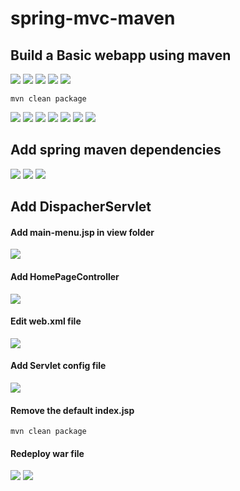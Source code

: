 # spring-mvc-maven

## Build a Basic webapp using maven
![](create%20new%20project.png)
![](/images/starters/Screen%20Shot%202022-10-18%20at%2010.54.30%20AM.png)
![](/images/starters/Screen%20Shot%202022-10-18%20at%2010.54.42%20AM.png)
![](/images/starters/Screen%20Shot%202022-10-18%20at%2010.54.53%20AM.png)
![](/images/starters/Screen%20Shot%202022-10-18%20at%2010.55.03%20AM.png)
```
mvn clean package
```
![](/images/starters/Screen%20Shot%202022-10-18%20at%2011.07.06%20AM.png)
![](/images/starters/Screen%20Shot%202022-10-18%20at%2011.07.25%20AM.png)
![](/images/starters/Screen%20Shot%202022-10-18%20at%2011.07.38%20AM.png)
![](/images/starters/Screen%20Shot%202022-10-18%20at%2011.09.41%20AM.png)
![](/images/starters/Screen%20Shot%202022-10-18%20at%2011.09.41%20AM.png)
![](/images/starters/Screen%20Shot%202022-10-18%20at%2011.09.50%20AM.png)
![](/images/starters/Screen%20Shot%202022-10-18%20at%2011.10.02%20AM.png)


## Add spring maven dependencies 
![](/images/add%20maven%20dependency/Screen%20Shot%202022-10-18%20at%2011.35.37%20AM.png)
![](/images/add%20maven%20dependency/Screen%20Shot%202022-10-18%20at%2011.35.59%20AM.png)
![](/images/add%20maven%20dependency/Screen%20Shot%202022-10-18%20at%2011.36.37%20AM.png)

## Add DispacherServlet
#### Add main-menu.jsp in view folder
![](/images/add%20dispacher%20servlet/Screen%20Shot%202022-10-18%20at%2011.50.35%20AM.png)
#### Add HomePageController
![](/images/add%20dispacher%20servlet/Screen%20Shot%202022-10-18%20at%2011.41.52%20AM.png)
#### Edit web.xml file
![](/images/add%20dispacher%20servlet/Screen%20Shot%202022-10-18%20at%2011.48.21%20AM.png)
#### Add Servlet config file
![](/images/add%20dispacher%20servlet/Screen%20Shot%202022-10-18%20at%2011.47.32%20AM.png)
#### Remove the default index.jsp
```
mvn clean package
```
#### Redeploy war file
![](/images/add%20dispacher%20servlet/Screen%20Shot%202022-10-18%20at%2012.03.17%20PM.png)
![](/images/add%20dispacher%20servlet/Screen%20Shot%202022-10-18%20at%2012.03.39%20PM.png)

![]()
![]()
![]()